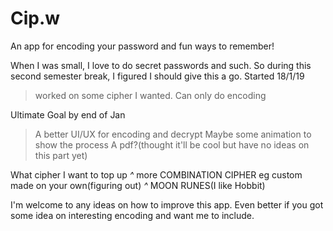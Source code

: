 # Cip.w
An app for encoding your password and fun ways to remember!

When I was small, I love to do secret passwords and such. So during this second semester break, I figured I should give this a go.
Started 18/1/19
>worked on some cipher I wanted.
>Can only do encoding

Ultimate Goal by end of Jan
>A better UI/UX for encoding and decrypt
>Maybe some animation to show the process
>A pdf?(thought it'll be cool but have no ideas on this part yet)

What cipher I want to top up
*^* more COMBINATION CIPHER eg custom made on your own(figuring out)
*^* MOON RUNES(I like Hobbit)

I'm welcome to any ideas on how to improve this app. Even better if you got some idea on interesting encoding and want me to include.
